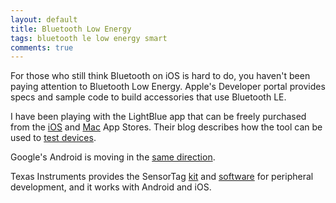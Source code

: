 ```yaml
---
layout: default
title: Bluetooth Low Energy
tags: bluetooth le low energy smart
comments: true
---
```


For those who still think Bluetooth on iOS is hard to do, you haven't been paying attention to Bluetooth Low Energy. Apple's Developer portal provides specs and sample code to build accessories that use Bluetooth LE.

I have been playing with the LightBlue app that can be freely purchased from the [iOS](https://itunes.apple.com/us/app/lightblue-bluetooth-low-energy/id557428110?mt=8) and [Mac](https://itunes.apple.com/br/app/lightblue/id639944780?l=en&mt=12) App Stores. Their blog describes how the tool can be used to [test devices](http://blog.punchthrough.com/post/46285311872/testing-bluetooth-low-energy-devices).

Google's Android is moving in the [same direction](http://gigaom.com/2013/05/16/android-is-just-the-beginning-how-bluetooth-is-preparing-for-the-internet-of-things/).

Texas Instruments provides the SensorTag [kit](https://estore.ti.com/CC2541DK-SENSOR-P3192.aspx) and [software](http://www.ti.com/tool/sensortag-sw) for peripheral development, and it works with Android and iOS.
